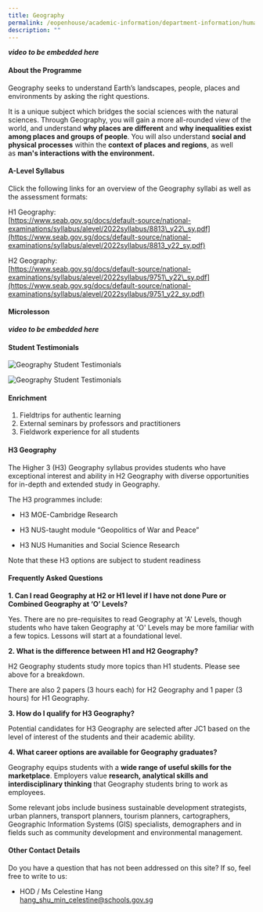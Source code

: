 ```yaml
---
title: Geography
permalink: /eopenhouse/academic-information/department-information/humanities/geography/
description: ""
---
```

***video to be embedded here***

#### **About the Programme**

Geography seeks to understand Earth’s landscapes, people, places and environments by asking the right questions.&nbsp;

It is a unique subject which bridges the social sciences with the natural sciences. Through Geography, you will gain a more all-rounded view of the world, and understand&nbsp;**why places are different**&nbsp;and&nbsp;**why inequalities exist among places and groups of people**. You will also understand&nbsp;**social and physical processes**&nbsp;within the&nbsp;**context of places and regions**, as well as&nbsp;**man's interactions with the environment.**

#### **A-Level Syllabus**

Click the following links for an overview of the Geography syllabi as well as the assessment formats:

  

H1 Geography: <br>
[https://www.seab.gov.sg/docs/default-source/national-examinations/syllabus/alevel/2022syllabus/8813\_y22\_sy.pdf](https://www.seab.gov.sg/docs/default-source/national-examinations/syllabus/alevel/2022syllabus/8813_y22_sy.pdf)  
  

H2 Geography: <br>
[https://www.seab.gov.sg/docs/default-source/national-examinations/syllabus/alevel/2022syllabus/9751\_y22\_sy.pdf](https://www.seab.gov.sg/docs/default-source/national-examinations/syllabus/alevel/2022syllabus/9751_y22_sy.pdf)  

#### **Microlesson**

***video to be embedded here***

#### **Student Testimonials**

![Geography Student Testimonials](/images/geography%201.png)

![Geography Student Testimonials](/images/geography%202.png)

#### **Enrichment**

1.  Fieldtrips for authentic learning
2.  External seminars by professors and practitioners
3.  Fieldwork experience for all students

#### **H3 Geography**

The Higher 3 (H3) Geography syllabus provides students who have exceptional interest and ability in H2 Geography with diverse opportunities for in-depth and extended study in Geography.

  

The H3 programmes include:

  

*   H3 MOE-Cambridge Research
    

  

*   H3 NUS-taught module “Geopolitics of War and Peace”

  

*   H3 NUS Humanities and Social Science Research

  

Note that these H3 options are subject to student readiness

#### **Frequently Asked Questions**

**1\. Can I read Geography at H2 or H1 level if I have not done Pure or Combined Geography at ‘O’ Levels?**

Yes. There are no pre-requisites to read Geography at 'A' Levels, though students who have taken Geography at 'O' Levels may be more familiar with a few topics. Lessons will start at a foundational level.

  

**2\. What is the difference between H1 and H2 Geography?**

H2 Geography students study more topics than H1 students. Please see above for a breakdown.

There are also 2 papers (3 hours each) for H2 Geography and 1 paper (3 hours) for H1 Geography.&nbsp;

  

**3\. How do I qualify for H3 Geography?**

Potential candidates for H3 Geography are selected after JC1 based on the level of interest of the students and their academic ability.

  

**4\. What career options are available for Geography graduates?**

Geography equips students with a&nbsp;**wide range of useful skills for the marketplace**. Employers value&nbsp;**research, analytical skills and interdisciplinary thinking**&nbsp;that Geography students bring to work as employees.

Some relevant jobs include business sustainable development strategists, urban planners, transport planners, tourism planners, cartographers, Geographic Information Systems (GIS) specialists, demographers and in fields such as community development and environmental management.

#### **Other Contact Details**

Do you have a question that has not been addressed on this site? If so, feel free to write to us:

  

*   HOD / Ms Celestine Hang <br>
    [hang\_shu\_min\_celestine@schools.gov.sg](mailto:hang_shu_min_celestine@schools.gov.sg)